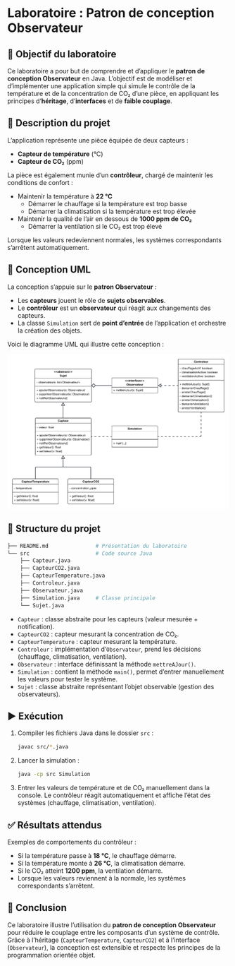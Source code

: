 # Laboratoire : Patron de conception Observateur

## 🎯 Objectif du laboratoire
Ce laboratoire a pour but de comprendre et d’appliquer le **patron de conception Observateur** en Java.
L’objectif est de modéliser et d’implémenter une application simple qui simule le contrôle de la température et de la concentration de CO₂ d’une pièce, en appliquant les principes d’**héritage**, d’**interfaces** et de **faible couplage**.

## 📝 Description du projet
L’application représente une pièce équipée de deux capteurs :
- **Capteur de température** (°C)
- **Capteur de CO₂** (ppm)

La pièce est également munie d’un **contrôleur**, chargé de maintenir les conditions de confort :
- Maintenir la température à **22 °C**
  - Démarrer le chauffage si la température est trop basse
  - Démarrer la climatisation si la température est trop élevée
- Maintenir la qualité de l’air en dessous de **1000 ppm de CO₂**
  - Démarrer la ventilation si le CO₂ est trop élevé

Lorsque les valeurs redeviennent normales, les systèmes correspondants s’arrêtent automatiquement.

## 📐 Conception UML
La conception s’appuie sur le **patron Observateur** :
- Les **capteurs** jouent le rôle de **sujets observables**.
- Le **contrôleur** est un **observateur** qui réagit aux changements des capteurs.
- La classe `Simulation` sert de **point d’entrée** de l’application et orchestre la création des objets.

Voici le diagramme UML qui illustre cette conception :

![Diagramme UML](image.png)

## 📂 Structure du projet

```bash
├── README.md               # Présentation du laboratoire
└── src                     # Code source Java
    ├── Capteur.java
    ├── CapteurCO2.java
    ├── CapteurTemperature.java
    ├── Controleur.java
    ├── Observateur.java
    ├── Simulation.java     # Classe principale
    └── Sujet.java
```

- `Capteur` : classe abstraite pour les capteurs (valeur mesurée + notification).
- `CapteurCO2` : capteur mesurant la concentration de CO₂.
- `CapteurTemperature` : capteur mesurant la température.
- `Controleur` : implémentation d’`Observateur`, prend les décisions (chauffage, climatisation, ventilation).
- `Observateur` : interface définissant la méthode `mettreAJour()`.
- `Simulation` : contient la méthode `main()`, permet d’entrer manuellement les valeurs pour tester le système.
- `Sujet` : classe abstraite représentant l’objet observable (gestion des observateurs).

## ▶️ Exécution
1. Compiler les fichiers Java dans le dossier `src` :
   ```bash
   javac src/*.java
   ```

2. Lancer la simulation :

   ```bash
   java -cp src Simulation
   ```

3. Entrer les valeurs de température et de CO₂ manuellement dans la console.
   Le contrôleur réagit automatiquement et affiche l’état des systèmes (chauffage, climatisation, ventilation).

## ✅ Résultats attendus

Exemples de comportements du contrôleur :

* Si la température passe à **18 °C**, le chauffage démarre.
* Si la température monte à **26 °C**, la climatisation démarre.
* Si le CO₂ atteint **1200 ppm**, la ventilation démarre.
* Lorsque les valeurs reviennent à la normale, les systèmes correspondants s’arrêtent.

## 📌 Conclusion

Ce laboratoire illustre l’utilisation du **patron de conception Observateur** pour réduire le couplage entre les composants d’un système de contrôle.
Grâce à l’héritage (`CapteurTemperature`, `CapteurCO2`) et à l’interface (`Observateur`), la conception est extensible et respecte les principes de la programmation orientée objet.
